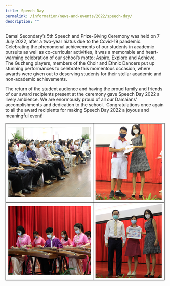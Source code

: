 ```yaml
---
title: Speech Day
permalink: /information/news-and-events/2022/speech-day/
description: ""
---
```

<p>Damai Secondary&rsquo;s 5th Speech and Prize-Giving Ceremony was held on 7 July 2022, after a two-year hiatus due to the Covid-19 pandemic. Celebrating the phenomenal achievements of our students in academic pursuits as well as co-curricular activities, it was a memorable and heart-warming celebration of our school&rsquo;s motto: Aspire, Explore and Achieve. The Guzheng players, members of the Choir and Ethnic Dancers put up stunning performances to celebrate this momentous occasion, where awards were given out to deserving students for their stellar academic and non-academic achievements.</p>
<p>The return of the student audience and having the proud family and friends of our award recipients present at the ceremony gave Speech Day 2022 a lively ambience. We are enormously proud of all our Damaians&rsquo; accomplishments and dedication to the school.&nbsp; Congratulations once again to all the award recipients for making Speech Day 2022 a joyous and meaningful event!</p>
<table style="border-collapse: collapse; width: 100%;" border="1">
<tbody>
<tr>
<td style="width: 55%;"><img src="/images/spe1.png"></td>
<td style="width: 45%;"><img src="/images/spe2.png"></td>
</tr>
<tr>
<td style="width: 55%;"><img src="/images/spe3.png"></td>
<td style="width: 45%;"><img src="/images/spe4.png"></td>
</tr>
</tbody>
</table>
